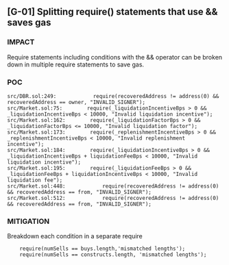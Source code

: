 ## [G-01] Splitting require() statements that use && saves gas

### IMPACT

Require statements including conditions with the && operator can be broken down in
multiple require statements to save gas.

### POC
	
```console
src/DBR.sol:249:            require(recoveredAddress != address(0) && recoveredAddress == owner, "INVALID_SIGNER");
src/Market.sol:75:        require(_liquidationIncentiveBps > 0 && _liquidationIncentiveBps < 10000, "Invalid liquidation incentive");
src/Market.sol:162:        require(_liquidationFactorBps > 0 && _liquidationFactorBps <= 10000, "Invalid liquidation factor");
src/Market.sol:173:        require(_replenishmentIncentiveBps > 0 && _replenishmentIncentiveBps < 10000, "Invalid replenishment incentive");
src/Market.sol:184:        require(_liquidationIncentiveBps > 0 && _liquidationIncentiveBps + liquidationFeeBps < 10000, "Invalid liquidation incentive");
src/Market.sol:195:        require(_liquidationFeeBps > 0 && _liquidationFeeBps + liquidationIncentiveBps < 10000, "Invalid liquidation fee");
src/Market.sol:448:            require(recoveredAddress != address(0) && recoveredAddress == from, "INVALID_SIGNER");
src/Market.sol:512:            require(recoveredAddress != address(0) && recoveredAddress == from, "INVALID_SIGNER");
```

### MITIGATION

Breakdown each condition in a separate require
```
	require(numSells == buys.length,'mismatched lengths');
	require(numSells == constructs.length, 'mismatched lengths');
```
